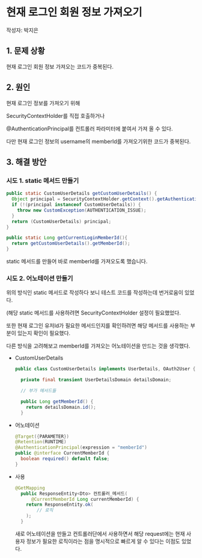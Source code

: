 # 현재 로그인 회원 정보 가져오기
작성자: 박지은
## 1. 문제 상황

현재 로그인 회원 정보 가져오는 코드가 중복된다.

## 2. 원인

현재 로그인 정보를 가져오기 위해

SecurityContextHolder를 직접 호출하거나

@AuthenticationPrincipal를 컨트롤러 파라미터에 붙여서 가져 올 수 있다.

다만 현재 로그인 정보의 username의 memberId를 가져오기위한 코드가 중복된다.

## 3. 해결 방안

### 시도 1. static 메서드 만들기

```java
public static CustomUserDetails getCustomUserDetails() {
  Object principal = SecurityContextHolder.getContext().getAuthentication().getPrincipal();
  if (!(principal instanceof CustomUserDetails)) {
    throw new CustomException(AUTHENTICATION_ISSUE);
  }
  return (CustomUserDetails) principal;
}

public static Long getCurrentLoginMemberId(){
  return getCustomUserDetails().getMemberId();
}
```

static 메서드를 만들어 바로 memberId를 가져오도록 했습니다.

### 시도 2. 어노테이션 만들기

위의 방식인 static 메서드로 작성하다 보니 테스트 코드를 작성하는데 번거로움이 있었다.

(해당 static 메서드를 사용하려면 SecurityContextHolder 설정이 필요했었다.

또한 현재 로그인 유저Id가 필요한 메서드인지를 확인하려면 해당 메서드를 사용하는 부분이 있는지 확인이 필요했다.

다른 방식을 고려해보고 memberId를 가져오는 어노테이션을 만드는 것을 생각했다.

- CustomUserDetails

    ```java
    public class CustomUserDetails implements UserDetails, OAuth2User {
    
      private final transient UserDetailsDomain detailsDomain;
    
      // 부가 메서드들
    
      public Long getMemberId() {
        return detailsDomain.id();
      }
    ```

- 어노테이션

    ```java
    @Target({PARAMETER})
    @Retention(RUNTIME)
    @AuthenticationPrincipal(expression = "memberId")
    public @interface CurrentMemberId {
      boolean required() default false;
    }
    
    ```

- 사용

    ```java
    @GetMapping
      public ResponseEntity<Dto> 컨트롤러_메서드(
          @CurrentMemberId Long currentMemberId) {
        return ResponseEntity.ok(
            // 로직
        );
      }
    ```

  새로 어노테이션을 만들고 컨트롤러단에서 사용하면서 해당 request에는 현재 사용자 정보가 필요한 로직이라는 점을 명시적으로 빠르게 알 수 있다는 이점도 있었다.